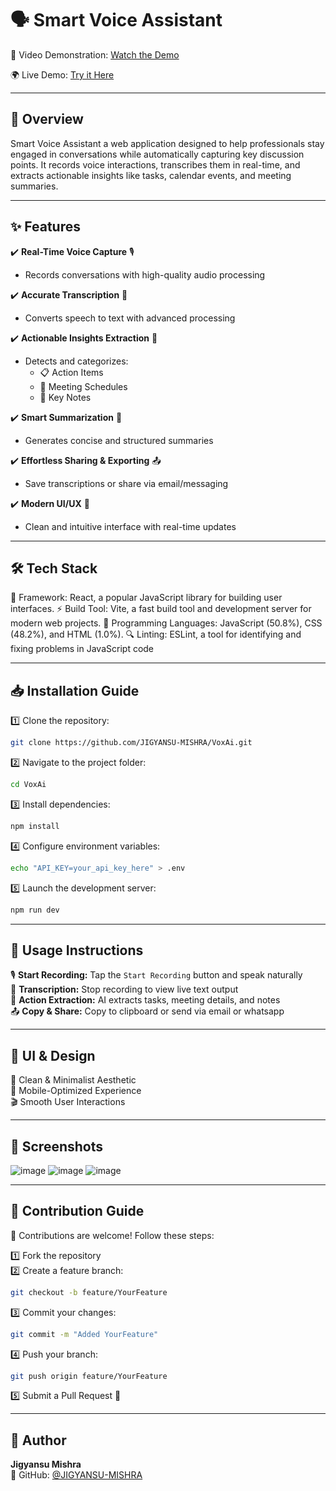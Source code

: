# 🗣️ Smart Voice Assistant

 🎥 Video Demonstration: [Watch the Demo](#)  

 🌍 Live Demo: [Try it Here](#)

---

## 📌 Overview
Smart Voice Assistant a web application designed to help professionals stay engaged in conversations while automatically capturing key discussion points. It records voice interactions, transcribes them in real-time, and extracts actionable insights like tasks, calendar events, and meeting summaries.

---

## ✨ Features

✔️ **Real-Time Voice Capture** 🎙️  
- Records conversations with high-quality audio processing  

✔️ **Accurate Transcription** 📝  
- Converts speech to text with advanced processing  

✔️ **Actionable Insights Extraction** 📌  
- Detects and categorizes:  
  - 📋 Action Items
  - 📆 Meeting Schedules
  - 📝 Key Notes

✔️ **Smart Summarization** 🧠  
- Generates concise and structured summaries  

✔️ **Effortless Sharing & Exporting** 📤  
- Save transcriptions or share via email/messaging  

✔️ **Modern UI/UX** 🎨  
- Clean and intuitive interface with real-time updates  

---

## 🛠️ Tech Stack

📱 Framework: React, a popular JavaScript library for building user interfaces. 
⚡ Build Tool: Vite, a fast build tool and development server for modern web projects.
📝 Programming Languages: JavaScript (50.8%), CSS (48.2%), and HTML (1.0%). 
🔍 Linting: ESLint, a tool for identifying and fixing problems in JavaScript code

---

## 📥 Installation Guide

1️⃣ Clone the repository:
```sh
git clone https://github.com/JIGYANSU-MISHRA/VoxAi.git
```

2️⃣ Navigate to the project folder:
```sh
cd VoxAi
```

3️⃣ Install dependencies:
```sh
npm install
```

4️⃣ Configure environment variables:
```sh
echo "API_KEY=your_api_key_here" > .env
```

5️⃣ Launch the development server:
```sh
npm run dev
```

---

## 🚀 Usage Instructions

🎙️ **Start Recording:** Tap the `Start Recording` button and speak naturally  
📝 **Transcription:** Stop recording to view live text output  
📌 **Action Extraction:** AI extracts tasks, meeting details, and notes  
📤 **Copy & Share:** Copy to clipboard or send via email or whatsapp 

---

## 🎨 UI & Design
🎨 Clean & Minimalist Aesthetic  
📱 Mobile-Optimized Experience  
🎬 Smooth User Interactions  

---

## 📸 Screenshots
![image](https://github.com/user-attachments/assets/bf2388e7-73a1-4792-acd6-60070dd7abed)
![image](https://github.com/user-attachments/assets/f95ca565-351d-4b60-b20b-b5b9c82a9f69)
![image](https://github.com/user-attachments/assets/4ef167fa-89b6-4b59-aaf0-f4da96be9a9e)


---

## 🤝 Contribution Guide
🔧 Contributions are welcome! Follow these steps:

1️⃣ Fork the repository  
2️⃣ Create a feature branch:
```sh
git checkout -b feature/YourFeature
```
3️⃣ Commit your changes:
```sh
git commit -m "Added YourFeature"
```
4️⃣ Push your branch:
```sh
git push origin feature/YourFeature
```
5️⃣ Submit a Pull Request 🎉  

---

## 👤 Author
**Jigyansu Mishra**  
📌 GitHub: [@JIGYANSU-MISHRA](https://github.com/JIGYANSU-MISHRA)  


